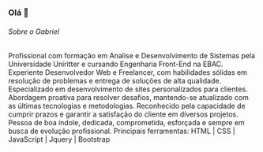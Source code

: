 ### Olá 👋


###### Sobre o Gabriel
Profissional com formação em Analise e Desenvolvimento de Sistemas pela Universidade Uniritter e cursando Engenharia Front-End na EBAC. 
Experiente Desenvolvedor Web e Freelancer, com habilidades sólidas em resolução de problemas e entrega de soluções de alta qualidade. 
Especializado em desenvolvimento de sites personalizados para clientes. 
Abordagem proativa para resolver desafios, mantendo-se atualizado com as últimas tecnologias e metodologias. Reconhecido pela capacidade de cumprir prazos e garantir a satisfação do cliente em diversos projetos.
Pessoa de boa índole, dedicada, comprometida, esforçada e sempre em busca de evolução profissional.
Principais ferramentas: HTML | CSS | JavaScript | Jquery | Bootstrap





